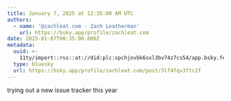 ```yaml
---
title: January 7, 2025 at 12:35:00 AM UTC
authors:
  - name: '@zachleat.com - Zach Leatherman'
    url: https://bsky.app/profile/zachleat.com
date: 2025-01-07T00:35:00.000Z
metadata:
  uuid: >-
    11ty/import::rss::at://did:plc:xpchjovbk6sxl3bv74z7cs54/app.bsky.feed.post/3lf4fqv3ftc2f
  type: bluesky
  url: https://bsky.app/profile/zachleat.com/post/3lf4fqv3ftc2f
---
```

trying out a new issue tracker this year